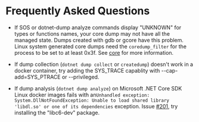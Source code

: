 Frequently Asked Questions
==========================

* If SOS or dotnet-dump analyze commands display "UNKNOWN" for types or functions names, your core dump may not have all the managed state. Dumps created with gdb or gcore have this problem. Linux system generated core dumps need the `coredump_filter` for the process to be set to at least 0x3f. See [core](http://man7.org/linux/man-pages/man5/core.5.html) for more information.

* If dump collection (`dotnet dump collect` or `createdump`) doesn't work in a docker container, try adding the SYS\_TRACE capablity with --cap-add=SYS\_PTRACE or --privileged.
 
* If dump analysis (`dotnet dump analyze`) on Microsoft .NET Core SDK Linux docker images fails with an`Unhandled exception: System.DllNotFoundException: Unable to load shared library 'libdl.so' or one of its dependencies` exception. Issue [#201](https://github.com/dotnet/diagnostics/issues/201), try installing the "libc6-dev" package.
